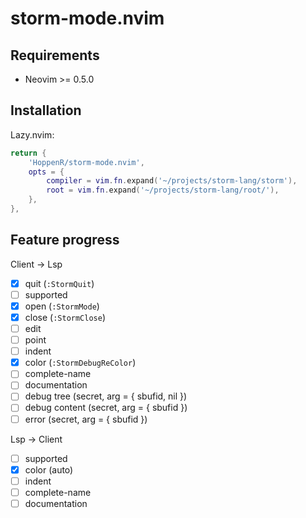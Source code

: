 # storm-mode.nvim

## Requirements

- Neovim >= 0.5.0

## Installation

Lazy.nvim:
```lua
return {
    'HoppenR/storm-mode.nvim',
    opts = {
        compiler = vim.fn.expand('~/projects/storm-lang/storm'),
        root = vim.fn.expand('~/projects/storm-lang/root/'),
    },
},
```

## Feature progress

Client -> Lsp
- [x] quit (`:StormQuit`)
- [ ] supported
- [x] open (`:StormMode`)
- [x] close (`:StormClose`)
- [ ] edit
- [ ] point
- [ ] indent
- [x] color (`:StormDebugReColor`)
- [ ] complete-name
- [ ] documentation
- [ ] debug tree (secret, arg = { sbufid, nil })
- [ ] debug content (secret, arg = { sbufid })
- [ ] error (secret, arg = { sbufid })

Lsp -> Client
- [ ] supported
- [x] color (auto)
- [ ] indent
- [ ] complete-name
- [ ] documentation
